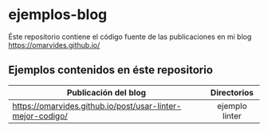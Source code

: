 # ejemplos-blog

Éste repositorio contiene el código fuente de las publicaciones en mi blog https://omarvides.github.io/

## Ejemplos contenidos en éste repositorio

| Publicación del blog                                       | Directorios    |
| -------------                                              |:-------------: |
| https://omarvides.github.io/post/usar-linter-mejor-codigo/ | ejemplo linter |
